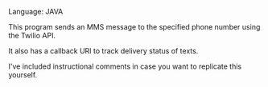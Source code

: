 Language: JAVA

This program sends an MMS message to the specified phone number using the Twilio API.

It also has a callback URI to track delivery status of texts.

I've included instructional comments in case you want to replicate this
yourself.
